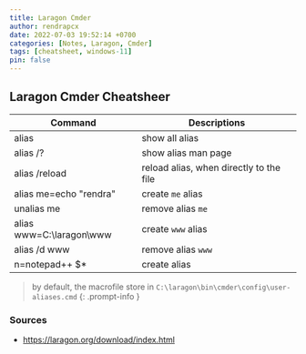 ```yaml
---
title: Laragon Cmder
author: rendrapcx
date: 2022-07-03 19:52:14 +0700
categories: [Notes, Laragon, Cmder]
tags: [cheatsheet, windows-11]
pin: false
---
```

## Laragon Cmder Cheatsheer

| Command                  | Descriptions                            |
| ------------------------ | --------------------------------------- |
| alias                    | show all alias                          |
| alias /?                 | show alias man page                     |
| alias /reload            | reload alias, when directly to the file |
| alias me=echo "rendra"   | create `me` alias                       |
| unalias me               | remove alias `me`                       |
| alias www=C:\laragon\www | create `www` alias                      |
| alias /d www             | remove alias `www`                      |
| n=notepad++ $*           | create alias                            |

> by default, the macrofile store in `C:\laragon\bin\cmder\config\user-aliases.cmd`
{: .prompt-info }


### Sources
- <https://laragon.org/download/index.html>
